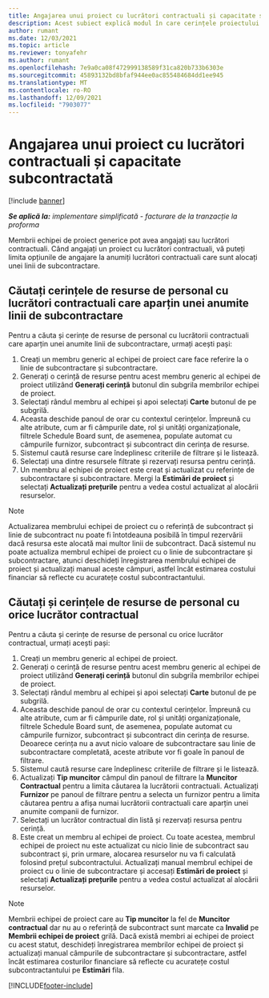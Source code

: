 ```yaml
---
title: Angajarea unui proiect cu lucrători contractuali și capacitate subcontractată
description: Acest subiect explică modul în care cerințele proiectului pot fi îndeplinite folosind lucrători contractuali sau capacitatea subcontractată în Microsoft Dynamics 365 Project Operations.
author: rumant
ms.date: 12/03/2021
ms.topic: article
ms.reviewer: tonyafehr
ms.author: rumant
ms.openlocfilehash: 7e9a0ca08f472999138589f31ca820b733b6303e
ms.sourcegitcommit: 45893132bd8bfaf944ee0ac855484684dd1ee945
ms.translationtype: MT
ms.contentlocale: ro-RO
ms.lasthandoff: 12/09/2021
ms.locfileid: "7903077"
---
```

# <a name="staffing-a-project-with-contract-workers-and-subcontracted-capacity"></a>Angajarea unui proiect cu lucrători contractuali și capacitate subcontractată

[!include [banner](../../includes/dataverse-preview.md)]

_**Se aplică la:** implementare simplificată - facturare de la tranzacție la proforma_

Membrii echipei de proiect generice pot avea angajați sau lucrători contractuali. Când angajați un proiect cu lucrători contractuali, vă puteți limita opțiunile de angajare la anumiți lucrători contractuali care sunt alocați unei linii de subcontractare. 

## <a name="search-for-staff-resource-requirements-with-contract-workers-that-belong-to-a-specific-subcontract-line"></a>Căutați cerințele de resurse de personal cu lucrători contractuali care aparțin unei anumite linii de subcontractare

Pentru a căuta și cerințe de resurse de personal cu lucrătorii contractuali care aparțin unei anumite linii de subcontractare, urmați acești pași:

1. Creați un membru generic al echipei de proiect care face referire la o linie de subcontractare și subcontractare.
2. Generați o cerință de resurse pentru acest membru generic al echipei de proiect utilizând **Generați cerință** butonul din subgrila membrilor echipei de proiect.
3. Selectați rândul membru al echipei și apoi selectați **Carte** butonul de pe subgrilă. 
4. Aceasta deschide panoul de orar cu contextul cerințelor. Împreună cu alte atribute, cum ar fi câmpurile date, rol și unități organizaționale, filtrele Schedule Board sunt, de asemenea, populate automat cu câmpurile furnizor, subcontract și subcontract din cerința de resurse.
5. Sistemul caută resurse care îndeplinesc criteriile de filtrare și le listează. 
6. Selectați una dintre resursele filtrate și rezervați resursa pentru cerință. 
7. Un membru al echipei de proiect este creat și actualizat cu referințe de subcontractare și subcontractare. Mergi la **Estimări de proiect** și selectați **Actualizați prețurile** pentru a vedea costul actualizat al alocării resurselor. 

> [!NOTE]
> Actualizarea membrului echipei de proiect cu o referință de subcontract și linie de subcontract nu poate fi întotdeauna posibilă în timpul rezervării dacă resursa este alocată mai multor linii de subcontract. Dacă sistemul nu poate actualiza membrul echipei de proiect cu o linie de subcontractare și subcontractare, atunci deschideți înregistrarea membrului echipei de proiect și actualizați manual aceste câmpuri, astfel încât estimarea costului financiar să reflecte cu acuratețe costul subcontractantului.

## <a name="search-for-and-staff-resource-requirements-with-any-contract-worker"></a>Căutați și cerințele de resurse de personal cu orice lucrător contractual

Pentru a căuta și cerințe de resurse de personal cu orice lucrător contractual, urmați acești pași:

1. Creați un membru generic al echipei de proiect.
2. Generați o cerință de resurse pentru acest membru generic al echipei de proiect utilizând **Generați cerință** butonul din subgrila membrilor echipei de proiect.
3. Selectați rândul membru al echipei și apoi selectați **Carte** butonul de pe subgrilă. 
4. Aceasta deschide panoul de orar cu contextul cerințelor. Împreună cu alte atribute, cum ar fi câmpurile date, rol și unități organizaționale, filtrele Schedule Board sunt, de asemenea, populate automat cu câmpurile furnizor, subcontract și subcontract din cerința de resurse. Deoarece cerința nu a avut nicio valoare de subcontractare sau linie de subcontractare completată, aceste atribute vor fi goale în panoul de filtrare.
5. Sistemul caută resurse care îndeplinesc criteriile de filtrare și le listează.
6. Actualizați **Tip muncitor** câmpul din panoul de filtrare la **Muncitor Contractual** pentru a limita căutarea la lucrătorii contractuali. Actualizați **Furnizor** pe panoul de filtrare pentru a selecta un furnizor pentru a limita căutarea pentru a afișa numai lucrătorii contractuali care aparțin unei anumite companii de furnizor.
7. Selectați un lucrător contractual din listă și rezervați resursa pentru cerință.
8. Este creat un membru al echipei de proiect. Cu toate acestea, membrul echipei de proiect nu este actualizat cu nicio linie de subcontract sau subcontract și, prin urmare, alocarea resurselor nu va fi calculată folosind prețul subcontractului. Actualizați manual membrul echipei de proiect cu o linie de subcontractare și accesați **Estimări de proiect** și selectați **Actualizați prețurile** pentru a vedea costul actualizat al alocării resurselor.

> [!NOTE]
> Membrii echipei de proiect care au **Tip muncitor** la fel de **Muncitor contractual** dar nu au o referință de subcontract sunt marcate ca **Invalid** pe **Membrii echipei de proiect** grilă. Dacă există membri ai echipei de proiect cu acest statut, deschideți înregistrarea membrilor echipei de proiect și actualizați manual câmpurile de subcontractare și subcontractare, astfel încât estimarea costurilor financiare să reflecte cu acuratețe costul subcontractantului pe **Estimări** fila. 


[!INCLUDE[footer-include](../../includes/footer-banner.md)]
